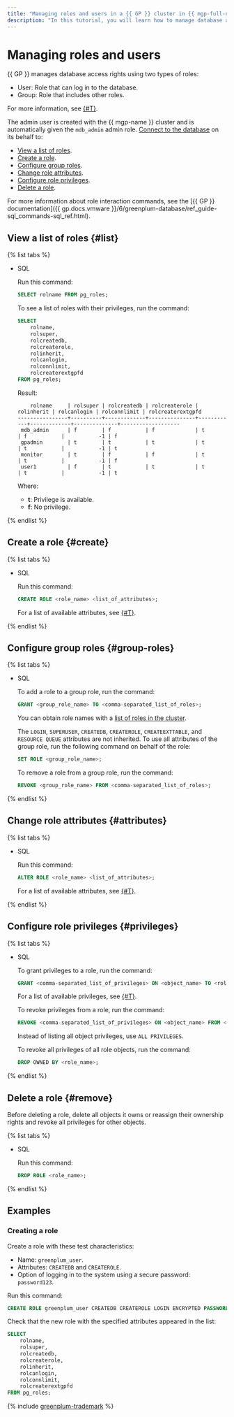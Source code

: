 ```yaml
---
title: "Managing roles and users in a {{ GP }} cluster in {{ mgp-full-name }}"
description: "In this tutorial, you will learn how to manage database access rights, as well as view, create, set up, and delete roles."
---
```


# Managing roles and users

{{ GP }} manages database access rights using two types of roles:

* User: Role that can log in to the database.
* Group: Role that includes other roles.

For more information, see [{#T}](../concepts/cluster-users.md).

The admin user is created with the {{ mgp-name }} cluster and is automatically given the `mdb_admin` admin role. [Connect to the database](connect.md) on its behalf to:

* [View a list of roles](#list).
* [Create a role](#create).
* [Configure group roles](#group-roles).
* [Change role attributes](#attributes).
* [Configure role privileges](#privileges).
* [Delete a role](#remove).

For more information about role interaction commands, see the [{{ GP }} documentation]({{ gp.docs.vmware }}/6/greenplum-database/ref_guide-sql_commands-sql_ref.html).

## View a list of roles {#list}

{% list tabs %}

* SQL

   Run this command:

   ```sql
   SELECT rolname FROM pg_roles;
   ```

   To see a list of roles with their privileges, run the command:

   ```sql
   SELECT
       rolname,
       rolsuper,
       rolcreatedb,
       rolcreaterole,
       rolinherit,
       rolcanlogin,
       rolconnlimit,
       rolcreaterextgpfd
   FROM pg_roles;
   ```

   Result:

   ```text
       rolname     | rolsuper | rolcreatedb | rolcreaterole | rolinherit | rolcanlogin | rolconnlimit | rolcreaterextgpfd
   ----------------+----------+-------------+---------------+------------+-------------+--------------+-------------------
    mdb_admin      | f        | f           | f             | t          | f           |           -1 | f
    gpadmin        | t        | t           | t             | t          | t           |           -1 | t
    monitor        | t        | f           | f             | t          | t           |           -1 | f
    user1          | f        | t           | t             | t          | t           |           -1 | t
   ```

   Where:

   * **t**: Privilege is available.
   * **f**: No privilege.

{% endlist %}

## Create a role {#create}

{% list tabs %}

* SQL

   Run this command:

   ```sql
   CREATE ROLE <role_name> <list_of_attributes>;
   ```

   For a list of available attributes, see [{#T}](../concepts/cluster-users.md#attributes).

{% endlist %}

## Configure group roles {#group-roles}

{% list tabs %}

* SQL

   To add a role to a group role, run the command:

   ```sql
   GRANT <group_role_name> TO <comma-separated_list_of_roles>;
   ```

   You can obtain role names with a [list of roles in the cluster](#list).

   The `LOGIN`, `SUPERUSER`, `CREATEDB`, `CREATEROLE`, `CREATEEXTTABLE`, and `RESOURCE QUEUE` attributes are not inherited. To use all attributes of the group role, run the following command on behalf of the role:

   ```sql
   SET ROLE <group_role_name>;
   ```

   To remove a role from a group role, run the command:

   ```sql
   REVOKE <group_role_name> FROM <comma-separated_list_of_roles>;
   ```

{% endlist %}

## Change role attributes {#attributes}

{% list tabs %}

* SQL

   Run this command:

   ```sql
   ALTER ROLE <role_name> <list_of_attributes>;
   ```

   For a list of available attributes, see [{#T}](../concepts/cluster-users.md#attributes).

{% endlist %}

## Configure role privileges {#privileges}

{% list tabs %}

* SQL

   To grant privileges to a role, run the command:

   ```sql
   GRANT <comma-separated_list_of_privileges> ON <object_name> TO <role_name>;
   ```

   For a list of available privileges, see [{#T}](../concepts/cluster-users.md#privileges).

   To revoke privileges from a role, run the command:

   ```sql
   REVOKE <comma-separated_list_of_privileges> ON <object_name> FROM <role_name>;
   ```

   Instead of listing all object privileges, use `ALL PRIVILEGES`.

   To revoke all privileges of all role objects, run the command:

   ```sql
   DROP OWNED BY <role_name>;
   ```

{% endlist %}

## Delete a role {#remove}

Before deleting a role, delete all objects it owns or reassign their ownership rights and revoke all privileges for other objects.

{% list tabs %}

* SQL

   Run this command:

   ```sql
   DROP ROLE <role_name>;
   ```

{% endlist %}

## Examples

### Creating a role

Create a role with these test characteristics:

* Name: `greenplum_user`.
* Attributes: `CREATEDB` and `CREATEROLE`.
* Option of logging in to the system using a secure password: `password123`.

Run this command:

```sql
CREATE ROLE greenplum_user CREATEDB CREATEROLE LOGIN ENCRYPTED PASSWORD 'password123';
```

Check that the new role with the specified attributes appeared in the list:

```sql
SELECT
    rolname,
    rolsuper,
    rolcreatedb,
    rolcreaterole,
    rolinherit,
    rolcanlogin,
    rolconnlimit,
    rolcreaterextgpfd
FROM pg_roles;
```

{% include [greenplum-trademark](../../_includes/mdb/mgp/trademark.md) %}
